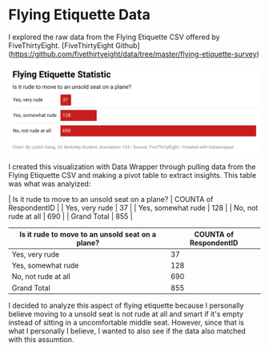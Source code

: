 # Flying Etiquette Data

I explored the raw data from the Flying Etiquette CSV offered by FiveThirtyEight. [FiveThirtyEight Github] (https://github.com/fivethirtyeight/data/tree/master/flying-etiquette-survey)

![Data Visualization I created!](AU0DS-flying-etiquette-statistic.png)

I created this visualization with Data Wrapper through pulling data from the Flying Etiquette CSV and making a pivot table to extract insights. This table was what was analyized:

| Is it rude to move to an unsold seat on a plane? | COUNTA of RespondentID |
| Yes, very rude | 37 |
| Yes, somewhat rude | 128 |
| No, not rude at all | 690 |
| Grand Total | 855 |

| Is it rude to move to an unsold seat on a plane? | COUNTA of RespondentID |
| ----------- | ----------- |
| Yes, very rude | 37 |
| Yes, somewhat rude | 128 |
| No, not rude at all | 690 |
| Grand Total | 855 |

I decided to analyze this aspect of flying etiquette because I personally believe moving to a unsold seat is not rude at all and smart if it's empty instead of sitting in a uncomfortable middle seat. However, since that is what I personally I believe, I wanted to also see if the data also matched with this assumtion. 
